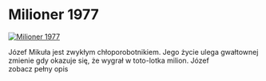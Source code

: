 Milioner 1977 
=============
[![Milioner 1977 ](http://vidos.pl/images/player.gif)](http://vidos.pl/milioner-1977)

 Józef Mikuła jest zwykłym chłoporobotnikiem. Jego życie ulega gwałtownej zmienie gdy okazuje się, że wygrał w toto-lotka milion. Józef zobacz pełny opis
